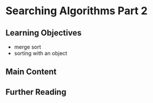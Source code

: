 # Searching Algorithms Part 2

## Learning Objectives

- merge sort
- sorting with an object

## Main Content

## Further Reading
